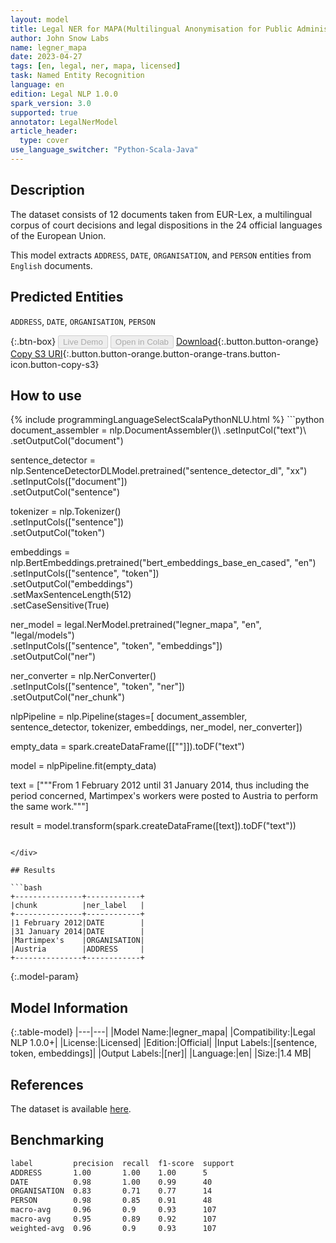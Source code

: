 ```yaml
---
layout: model
title: Legal NER for MAPA(Multilingual Anonymisation for Public Administrations)
author: John Snow Labs
name: legner_mapa
date: 2023-04-27
tags: [en, legal, ner, mapa, licensed]
task: Named Entity Recognition
language: en
edition: Legal NLP 1.0.0
spark_version: 3.0
supported: true
annotator: LegalNerModel
article_header:
  type: cover
use_language_switcher: "Python-Scala-Java"
---
```


## Description

The dataset consists of 12 documents taken from EUR-Lex, a multilingual corpus of court decisions and legal dispositions in the 24 official languages of the European Union.

This model extracts `ADDRESS`, `DATE`, `ORGANISATION`, and `PERSON` entities from `English` documents.

## Predicted Entities

`ADDRESS`, `DATE`, `ORGANISATION`, `PERSON`

{:.btn-box}
<button class="button button-orange" disabled>Live Demo</button>
<button class="button button-orange" disabled>Open in Colab</button>
[Download](https://s3.amazonaws.com/auxdata.johnsnowlabs.com/legal/models/legner_mapa_en_1.0.0_3.0_1682592120053.zip){:.button.button-orange}
[Copy S3 URI](s3://auxdata.johnsnowlabs.com/legal/models/legner_mapa_en_1.0.0_3.0_1682592120053.zip){:.button.button-orange.button-orange-trans.button-icon.button-copy-s3}

## How to use



<div class="tabs-box" markdown="1">
{% include programmingLanguageSelectScalaPythonNLU.html %}
```python
document_assembler = nlp.DocumentAssembler()\
        .setInputCol("text")\
        .setOutputCol("document")

sentence_detector = nlp.SentenceDetectorDLModel.pretrained("sentence_detector_dl", "xx")\
        .setInputCols(["document"])\
        .setOutputCol("sentence")

tokenizer = nlp.Tokenizer()\
        .setInputCols(["sentence"])\
        .setOutputCol("token")

embeddings = nlp.BertEmbeddings.pretrained("bert_embeddings_base_en_cased", "en")\
        .setInputCols(["sentence", "token"])\
        .setOutputCol("embeddings")\
        .setMaxSentenceLength(512)\
        .setCaseSensitive(True)

ner_model = legal.NerModel.pretrained("legner_mapa", "en", "legal/models")\
        .setInputCols(["sentence", "token", "embeddings"])\
        .setOutputCol("ner")

ner_converter = nlp.NerConverter()\
        .setInputCols(["sentence", "token", "ner"])\
        .setOutputCol("ner_chunk")

nlpPipeline = nlp.Pipeline(stages=[
        document_assembler,
        sentence_detector,
        tokenizer,
        embeddings,
        ner_model,
        ner_converter])

empty_data = spark.createDataFrame([[""]]).toDF("text")

model = nlpPipeline.fit(empty_data)

text = ["""From 1 February 2012 until 31 January 2014, thus including the period concerned, Martimpex's workers were posted to Austria to perform the same work."""]

result = model.transform(spark.createDataFrame([text]).toDF("text"))
```

</div>

## Results

```bash
+---------------+------------+
|chunk          |ner_label   |
+---------------+------------+
|1 February 2012|DATE        |
|31 January 2014|DATE        |
|Martimpex's    |ORGANISATION|
|Austria        |ADDRESS     |
+---------------+------------+
```

{:.model-param}
## Model Information

{:.table-model}
|---|---|
|Model Name:|legner_mapa|
|Compatibility:|Legal NLP 1.0.0+|
|License:|Licensed|
|Edition:|Official|
|Input Labels:|[sentence, token, embeddings]|
|Output Labels:|[ner]|
|Language:|en|
|Size:|1.4 MB|

## References

The dataset is available [here](https://huggingface.co/datasets/joelito/mapa).

## Benchmarking

```bash
label         precision  recall  f1-score  support 
ADDRESS       1.00       1.00    1.00      5       
DATE          0.98       1.00    0.99      40      
ORGANISATION  0.83       0.71    0.77      14      
PERSON        0.98       0.85    0.91      48      
macro-avg     0.96       0.9     0.93      107     
macro-avg     0.95       0.89    0.92      107     
weighted-avg  0.96       0.9     0.93      107     
```